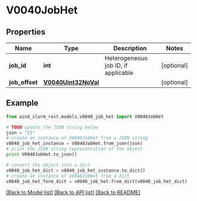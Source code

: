 # V0040JobHet


## Properties

Name | Type | Description | Notes
------------ | ------------- | ------------- | -------------
**job_id** | **int** | Heterogeneous job ID, if applicable | [optional] 
**job_offset** | [**V0040Uint32NoVal**](V0040Uint32NoVal.md) |  | [optional] 

## Example

```python
from aind_slurm_rest.models.v0040_job_het import V0040JobHet

# TODO update the JSON string below
json = "{}"
# create an instance of V0040JobHet from a JSON string
v0040_job_het_instance = V0040JobHet.from_json(json)
# print the JSON string representation of the object
print V0040JobHet.to_json()

# convert the object into a dict
v0040_job_het_dict = v0040_job_het_instance.to_dict()
# create an instance of V0040JobHet from a dict
v0040_job_het_form_dict = v0040_job_het.from_dict(v0040_job_het_dict)
```
[[Back to Model list]](../README.md#documentation-for-models) [[Back to API list]](../README.md#documentation-for-api-endpoints) [[Back to README]](../README.md)


